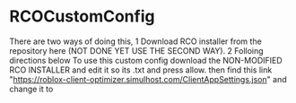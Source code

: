 # RCOCustomConfig
There are two ways of doing this, 1 Download RCO installer from the repository here (NOT DONE YET USE THE SECOND WAY). 2 Folloing directions below
To use this custom config download the NON-MODIFIED RCO INSTALLER and edit it so its .txt and press allow.
then find this link "https://roblox-client-optimizer.simulhost.com/ClientAppSettings.json" and change it to 
